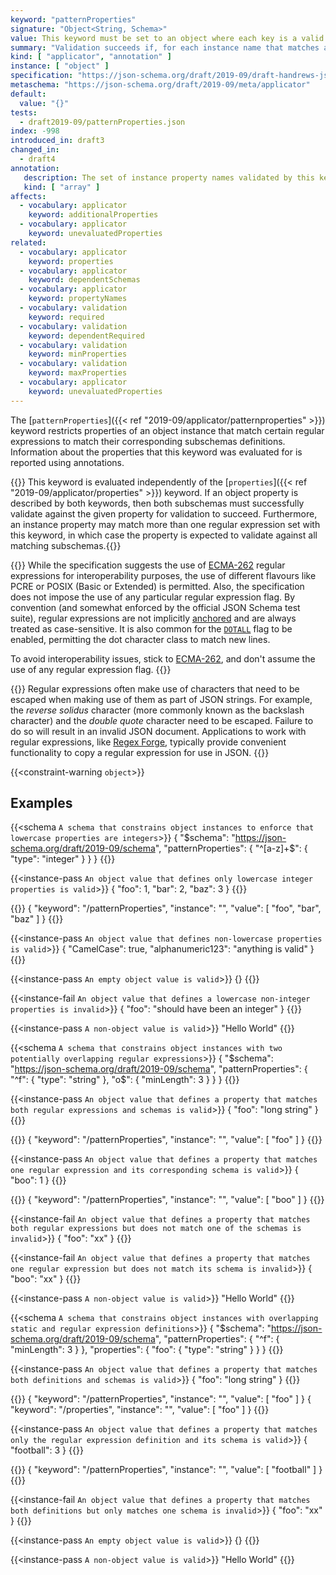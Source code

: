 ```yaml
---
keyword: "patternProperties"
signature: "Object<String, Schema>"
value: This keyword must be set to an object where each key is a valid regular expression, preferably using the [ECMA-262](https://www.ecma-international.org/publications-and-standards/standards/ecma-262/) flavour, and each value is a valid JSON Schema
summary: "Validation succeeds if, for each instance name that matches any regular expressions that appear as a property name in this keyword's value, the child instance for that name successfully validates against each schema that corresponds to a matching regular expression."
kind: [ "applicator", "annotation" ]
instance: [ "object" ]
specification: "https://json-schema.org/draft/2019-09/draft-handrews-json-schema-02#rfc.section.9.3.2.2"
metaschema: "https://json-schema.org/draft/2019-09/meta/applicator"
default:
  value: "{}"
tests:
  - draft2019-09/patternProperties.json
index: -998
introduced_in: draft3
changed_in:
  - draft4
annotation:
   description: The set of instance property names validated by this keyword's subschema
   kind: [ "array" ]
affects:
  - vocabulary: applicator
    keyword: additionalProperties
  - vocabulary: applicator
    keyword: unevaluatedProperties
related:
  - vocabulary: applicator
    keyword: properties
  - vocabulary: applicator
    keyword: dependentSchemas
  - vocabulary: applicator
    keyword: propertyNames
  - vocabulary: validation
    keyword: required
  - vocabulary: validation
    keyword: dependentRequired
  - vocabulary: validation
    keyword: minProperties
  - vocabulary: validation
    keyword: maxProperties
  - vocabulary: applicator
    keyword: unevaluatedProperties
---
```


The [`patternProperties`]({{< ref "2019-09/applicator/patternproperties" >}})
keyword restricts properties of an object instance that match certain regular
expressions to match their corresponding subschemas definitions. Information
about the properties that this keyword was evaluated for is reported using
annotations.

{{<common-pitfall>}} This keyword is evaluated independently of the
[`properties`]({{< ref "2019-09/applicator/properties" >}}) keyword. If an
object property is described by both keywords, then both subschemas must
successfully validate against the given property for validation to succeed.
Furthermore, an instance property may match more than one regular expression
set with this keyword, in which case the property is expected to validate
against all matching subschemas.{{</common-pitfall>}}

{{<learning-more>}} While the specification suggests the use of
[ECMA-262](https://www.ecma-international.org/publications-and-standards/standards/ecma-262/)
regular expressions for interoperability purposes, the use of different
flavours like PCRE or POSIX (Basic or Extended) is permitted. Also, the
specification does not impose the use of any particular regular expression
flag. By convention (and somewhat enforced by the official JSON Schema test
suite), regular expressions are not implicitly
[anchored](https://www.regular-expressions.info/anchors.html) and are always
treated as case-sensitive. It is also common for the
[`DOTALL`](https://tc39.es/ecma262/multipage/text-processing.html#sec-get-regexp.prototype.dotAll)
flag to be enabled, permitting the dot character class to match new lines.

To avoid interoperability issues, stick to
[ECMA-262](https://www.ecma-international.org/publications-and-standards/standards/ecma-262/),
and don't assume the use of any regular expression flag.  {{</learning-more>}}

{{<common-pitfall>}} Regular expressions often make use of characters that need
to be escaped when making use of them as part of JSON strings. For example, the
*reverse solidus* character (more commonly known as the backslash character)
and the *double quote* character need to be escaped. Failure to do so will
result in an invalid JSON document. Applications to work with regular
expressions, like [Regex Forge](https://regexforge.com), typically provide
convenient functionality to copy a regular expression for use in JSON.
{{</common-pitfall>}}

{{<constraint-warning `object`>}}

## Examples

{{<schema `A schema that constrains object instances to enforce that lowercase properties are integers`>}}
{
  "$schema": "https://json-schema.org/draft/2019-09/schema",
  "patternProperties": {
    "^[a-z]+$": { "type": "integer" }
  }
}
{{</schema>}}

{{<instance-pass `An object value that defines only lowercase integer properties is valid`>}}
{ "foo": 1, "bar": 2, "baz": 3 }
{{</instance-pass>}}

{{<instance-annotation>}}
{ "keyword": "/patternProperties", "instance": "", "value": [ "foo", "bar", "baz" ] }
{{</instance-annotation>}}

{{<instance-pass `An object value that defines non-lowercase properties is valid`>}}
{ "CamelCase": true, "alphanumeric123": "anything is valid" }
{{</instance-pass>}}

{{<instance-pass `An empty object value is valid`>}}
{}
{{</instance-pass>}}

{{<instance-fail `An object value that defines a lowercase non-integer properties is invalid`>}}
{ "foo": "should have been an integer" }
{{</instance-fail>}}

{{<instance-pass `A non-object value is valid`>}}
"Hello World"
{{</instance-pass>}}

{{<schema `A schema that constrains object instances with two potentially overlapping regular expressions`>}}
{
  "$schema": "https://json-schema.org/draft/2019-09/schema",
  "patternProperties": {
    "^f": { "type": "string" },
    "o$": { "minLength": 3 }
  }
}
{{</schema>}}

{{<instance-pass `An object value that defines a property that matches both regular expressions and schemas is valid`>}}
{ "foo": "long string" }
{{</instance-pass>}}

{{<instance-annotation>}}
{ "keyword": "/patternProperties", "instance": "", "value": [ "foo" ] }
{{</instance-annotation>}}

{{<instance-pass `An object value that defines a property that matches one regular expression and its corresponding schema is valid`>}}
{ "boo": 1 }
{{</instance-pass>}}

{{<instance-annotation>}}
{ "keyword": "/patternProperties", "instance": "", "value": [ "boo" ] }
{{</instance-annotation>}}

{{<instance-fail `An object value that defines a property that matches both regular expressions but does not match one of the schemas is invalid`>}}
{ "foo": "xx" }
{{</instance-fail>}}

{{<instance-fail `An object value that defines a property that matches one regular expression but does not match its schema is invalid`>}}
{ "boo": "xx" }
{{</instance-fail>}}

{{<instance-pass `A non-object value is valid`>}}
"Hello World"
{{</instance-pass>}}

{{<schema `A schema that constrains object instances with overlapping static and regular expression definitions`>}}
{
  "$schema": "https://json-schema.org/draft/2019-09/schema",
  "patternProperties": {
    "^f": { "minLength": 3 }
  },
  "properties": {
    "foo": { "type": "string" }
  }
}
{{</schema>}}

{{<instance-pass `An object value that defines a property that matches both definitions and schemas is valid`>}}
{ "foo": "long string" }
{{</instance-pass>}}

{{<instance-annotation>}}
{ "keyword": "/patternProperties", "instance": "", "value": [ "foo" ] }
{ "keyword": "/properties", "instance": "", "value": [ "foo" ] }
{{</instance-annotation>}}

{{<instance-pass `An object value that defines a property that matches only the regular expression definition and its schema is valid`>}}
{ "football": 3 }
{{</instance-pass>}}

{{<instance-annotation>}}
{ "keyword": "/patternProperties", "instance": "", "value": [ "football" ] }
{{</instance-annotation>}}

{{<instance-fail `An object value that defines a property that matches both definitions but only matches one schema is invalid`>}}
{ "foo": "xx" }
{{</instance-fail>}}

{{<instance-pass `An empty object value is valid`>}}
{}
{{</instance-pass>}}

{{<instance-pass `A non-object value is valid`>}}
"Hello World"
{{</instance-pass>}}
